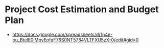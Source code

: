 # Project Cost Estimation and Budget Plan


- https://docs.google.com/spreadsheets/d/1p4e-bu_BtelE0iMpvEofqF76S0NT5734VLTFXU5zX-0/edit#gid=0



